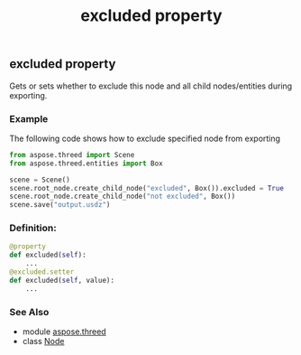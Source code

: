 ﻿---
title: excluded property
second_title: Aspose.3D for Python via .NET API References
description: 
type: docs
weight: 200
url: /python-net/aspose.threed/node/excluded/
is_root: false
---

## excluded property


Gets or sets whether to exclude this node and all child nodes/entities during exporting.

### Example 


The following code shows how to exclude specified node from exporting

```python
from aspose.threed import Scene
from aspose.threed.entities import Box

scene = Scene()
scene.root_node.create_child_node("excluded", Box()).excluded = True
scene.root_node.create_child_node("not excluded", Box())
scene.save("output.usdz")

```
### Definition:
```python
@property
def excluded(self):
    ...
@excluded.setter
def excluded(self, value):
    ...
```

### See Also
* module [aspose.threed](../../)
* class [Node](/3d/python-net/aspose.threed/node)
